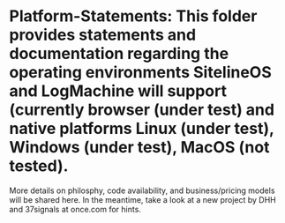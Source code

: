 # Platform-Statements: This folder provides statements and documentation regarding the operating environments SitelineOS and LogMachine will support (currently browser (under test) and native platforms Linux (under test), Windows (under test), MacOS (not tested).

More details on philosphy, code availability, and business/pricing models will be shared here. In the meantime, take a look at a new project by DHH and 37signals at once.com for hints.  
